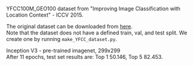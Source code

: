 YFCC100M_GEO100 dataset from "Improving Image Classification with Location Context" - ICCV 2015.

The original dataset can be downloaded from [here](https://sites.google.com/site/locationcontext/).  
Note that the dataset does not have a defined train, val, and test split. We create one by running `make_YFCC_dataset.py`.    

Inception V3 - pre-trained imagenet, 299x299  
After 11 epochs, test set results are: Top 1 50.146, Top 5	82.453.  

